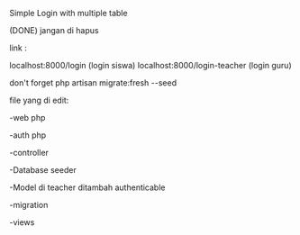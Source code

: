 Simple Login with multiple table

(DONE) jangan di hapus

link : 

localhost:8000/login (login siswa)
localhost:8000/login-teacher (login guru)

don't forget php artisan migrate:fresh --seed

file yang di edit:

-web php

-auth php

-controller

-Database seeder

-Model di teacher ditambah authenticable

-migration

-views

